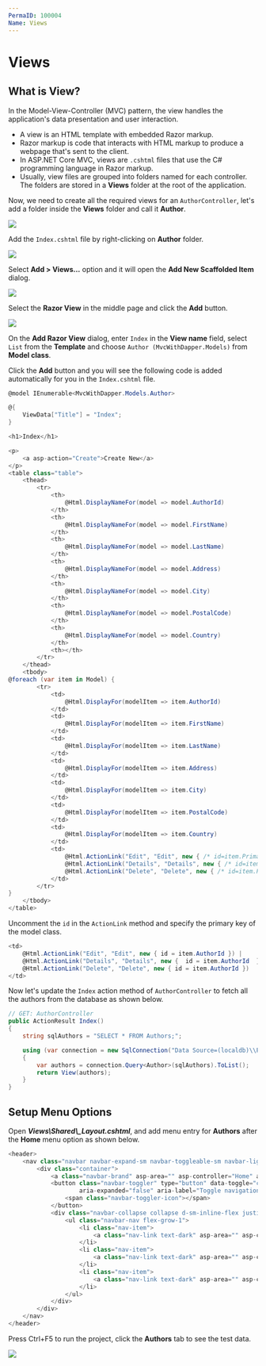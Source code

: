 ```yaml
---
PermaID: 100004
Name: Views
---
```


# Views

## What is View?

In the Model-View-Controller (MVC) pattern, the view handles the application's data presentation and user interaction. 

 - A view is an HTML template with embedded Razor markup. 
 - Razor markup is code that interacts with HTML markup to produce a webpage that's sent to the client.
 - In ASP.NET Core MVC, views are `.cshtml` files that use the C# programming language in Razor markup. 
 - Usually, view files are grouped into folders named for each controller. The folders are stored in a **Views** folder at the root of the application.

Now, we need to create all the required views for an `AuthorController`, let's add a folder inside the **Views** folder and call it **Author**.

<img src="https://raw.githubusercontent.com/zzzprojects/learn-orm/master/tutorials/mvc-with-dapper/images/views-1.png">

Add the `Index.cshtml` file by right-clicking on **Author** folder.

<img src="https://raw.githubusercontent.com/zzzprojects/learn-orm/master/tutorials/mvc-with-dapper/images/views-2.png">

Select **Add > Views...** option and it will open the **Add New Scaffolded Item** dialog.

<img src="https://raw.githubusercontent.com/zzzprojects/learn-orm/master/tutorials/mvc-with-dapper/images/views-3.png">

Select the **Razor View** in the middle page and click the **Add** button.

<img src="https://raw.githubusercontent.com/zzzprojects/learn-orm/master/tutorials/mvc-with-dapper/images/views-4.png">

On the **Add Razor View** dialog, enter `Index` in the **View name** field, select `List` from the **Template** and choose `Author (MvcWithDapper.Models)` from **Model class**. 

Click the **Add** button and you will see the following code is added automatically for you in the `Index.cshtml` file.

```csharp
@model IEnumerable<MvcWithDapper.Models.Author>

@{
    ViewData["Title"] = "Index";
}

<h1>Index</h1>

<p>
    <a asp-action="Create">Create New</a>
</p>
<table class="table">
    <thead>
        <tr>
            <th>
                @Html.DisplayNameFor(model => model.AuthorId)
            </th>
            <th>
                @Html.DisplayNameFor(model => model.FirstName)
            </th>
            <th>
                @Html.DisplayNameFor(model => model.LastName)
            </th>
            <th>
                @Html.DisplayNameFor(model => model.Address)
            </th>
            <th>
                @Html.DisplayNameFor(model => model.City)
            </th>
            <th>
                @Html.DisplayNameFor(model => model.PostalCode)
            </th>
            <th>
                @Html.DisplayNameFor(model => model.Country)
            </th>
            <th></th>
        </tr>
    </thead>
    <tbody>
@foreach (var item in Model) {
        <tr>
            <td>
                @Html.DisplayFor(modelItem => item.AuthorId)
            </td>
            <td>
                @Html.DisplayFor(modelItem => item.FirstName)
            </td>
            <td>
                @Html.DisplayFor(modelItem => item.LastName)
            </td>
            <td>
                @Html.DisplayFor(modelItem => item.Address)
            </td>
            <td>
                @Html.DisplayFor(modelItem => item.City)
            </td>
            <td>
                @Html.DisplayFor(modelItem => item.PostalCode)
            </td>
            <td>
                @Html.DisplayFor(modelItem => item.Country)
            </td>
            <td>
                @Html.ActionLink("Edit", "Edit", new { /* id=item.PrimaryKey */ }) |
                @Html.ActionLink("Details", "Details", new { /* id=item.PrimaryKey */ }) |
                @Html.ActionLink("Delete", "Delete", new { /* id=item.PrimaryKey */ })
            </td>
        </tr>
}
    </tbody>
</table>
```

Uncomment the `id` in the `ActionLink` method and specify the primary key of the model class.

```csharp
<td>
    @Html.ActionLink("Edit", "Edit", new { id = item.AuthorId }) |
    @Html.ActionLink("Details", "Details", new {  id = item.AuthorId  }) |
    @Html.ActionLink("Delete", "Delete", new { id = item.AuthorId })
</td>
```

Now let's update the `Index` action method of `AuthorController` to fetch all the authors from the database as shown below.

```csharp
// GET: AuthorController
public ActionResult Index()
{
    string sqlAuthors = "SELECT * FROM Authors;";

    using (var connection = new SqlConnection("Data Source=(localdb)\\ProjectsV13;Initial Catalog=AuthorDb;Trusted_Connection=True;MultipleActiveResultSets=true"))
    {
        var authors = connection.Query<Author>(sqlAuthors).ToList();
        return View(authors);
    }
}
```

## Setup Menu Options

Open ***Views\Shared\\_Layout.cshtml***, and add menu entry for **Authors** after the **Home** menu option as shown below.

```csharp
<header>
    <nav class="navbar navbar-expand-sm navbar-toggleable-sm navbar-light bg-white border-bottom box-shadow mb-3">
        <div class="container">
            <a class="navbar-brand" asp-area="" asp-controller="Home" asp-action="Index">MvcWithDapper</a>
            <button class="navbar-toggler" type="button" data-toggle="collapse" data-target=".navbar-collapse" aria-controls="navbarSupportedContent"
                    aria-expanded="false" aria-label="Toggle navigation">
                <span class="navbar-toggler-icon"></span>
            </button>
            <div class="navbar-collapse collapse d-sm-inline-flex justify-content-between">
                <ul class="navbar-nav flex-grow-1">
                    <li class="nav-item">
                        <a class="nav-link text-dark" asp-area="" asp-controller="Home" asp-action="Index">Home</a>
                    </li>
                    <li class="nav-item">
                        <a class="nav-link text-dark" asp-area="" asp-controller="Author" asp-action="Index">Authors</a>
                    </li>
                    <li class="nav-item">
                        <a class="nav-link text-dark" asp-area="" asp-controller="Home" asp-action="Privacy">Privacy</a>
                    </li>
                </ul>
            </div>
        </div>
    </nav>
</header>
```

Press Ctrl+F5 to run the project, click the **Authors** tab to see the test data.

<img src="https://raw.githubusercontent.com/zzzprojects/learn-orm/master/tutorials/mvc-with-dapper/images/views-5.png">

